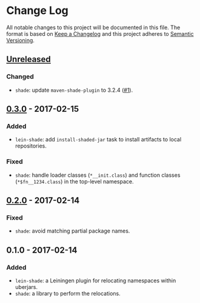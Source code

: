 # Change Log
All notable changes to this project will be documented in this file.
The format is based on [Keep a Changelog](http://keepachangelog.com/) and this project adheres to [Semantic Versioning](http://semver.org/).

## [Unreleased]
### Changed
- `shade`: update `maven-shade-plugin` to 3.2.4 ([#1](https://github.com/haines/shade/pull/1)).

## [0.3.0] - 2017-02-15
### Added
- `lein-shade`: add `install-shaded-jar` task to install artifacts to local repositories.

### Fixed
- `shade`: handle loader classes (`*__init.class`) and function classes (`*$fn__1234.class`) in the top-level namespace.

## [0.2.0] - 2017-02-14
### Fixed
- `shade`: avoid matching partial package names.

## 0.1.0 - 2017-02-14
### Added
- `lein-shade`: a Leiningen plugin for relocating namespaces within uberjars.
- `shade`: a library to perform the relocations.

[Unreleased]: https://github.com/haines/shade/compare/0.3.0...HEAD
[0.3.0]: https://github.com/haines/shade/compare/0.2.0...0.3.0
[0.2.0]: https://github.com/haines/shade/compare/0.1.0...0.2.0
